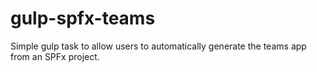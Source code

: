 # gulp-spfx-teams
Simple gulp task to allow users to automatically generate the teams app from an SPFx project. 
